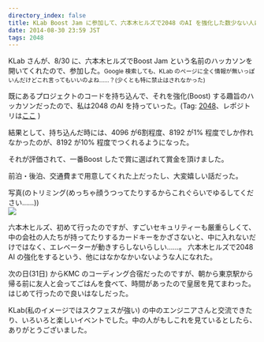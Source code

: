 ```yaml
---
directory_index: false
title: KLab Boost Jam に参加して、六本木ヒルズで2048 のAI を強化した数少ない人になった話。
date: 2014-08-30 23:59 JST
tags: 2048
---
```


KLab さんが、8/30 に、六本木ヒルズでBoost Jam という名前のハッカソンを開いてくれたので、参加した。<small>Google 検索しても、KLab のページに全く情報が無いっぽいんだけどこれ言ってもいいのよね……？(少くとも特に禁止はされなかった)</small>

既にあるプロジェクトのコードを持ち込んで、それを強化(Boost) する趣旨のハッカソンだったので、私は2048 のAI を持っていった。(Tag: [2048](/blog/tags/2048.html)、レポジトリは[ここ](https://github.com/nna774/2048-cpp) )

結果として、持ち込んだ時には、4096 が6割程度、8192 が1% 程度でしか作れなかったのが、8192 が10% 程度でつくれるようになった。

それが評価されて、一番Boost したで賞に選ばれて賞金を頂けました。

前泊・後泊、交通費まで用意してくれた上だったし、大変嬉しい話だった。

写真(のトリミング(めっちゃ顔うつってたりするからこれぐらいでゆるしてください……))<br />
![](/blog/2014/08/30/boost.jpeg)

六本木ヒルズ、初めて行ったのですが、すごいセキュリティーも厳重らしくて、中の会社の人たちが持ってたりするカードキーをかざさないと、中に入れないだけではなく、エレベーターが動きすらしないらしい……。
六本木ヒルズで2048 AI の強化をするという、他にはなかなかいないような人になれた。

次の日(31日) からKMC のコーディング合宿だったのですが、朝から東京駅から帰る前に友人と会ってごはんを食べて、時間があったので皇居を見てまわった。はじめて行ったので良いはなしだった。

KLab(私のイメージではスクフェスが強い) の中のエンジニアさんと交流できたり、いろいろと楽しいイベントでした。中の人がもしこれを見ているとしたら、ありがとうございました。
